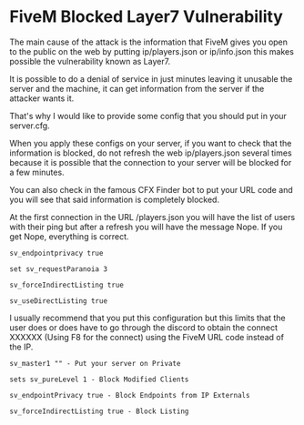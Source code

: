 # FiveM Blocked Layer7 Vulnerability

 The main cause of the attack is the information that FiveM gives you open to the public on the web by putting ip/players.json or ip/info.json this makes possible the vulnerability known as Layer7.

 It is possible to do a denial of service in just minutes leaving it unusable the server and the machine, it can get information from the server if the attacker wants it.

 That's why I would like to provide some config that you should put in your server.cfg.

 When you apply these configs on your server, if you want to check that the information is blocked, do not refresh the web ip/players.json several times because it is possible that the connection to your server will be blocked for a few minutes.

 You can also check in the famous CFX Finder bot to put your URL code and you will see that said information is completely blocked.

 At the first connection in the URL /players.json you will have the list of users with their ping but after a refresh you will have the message Nope. If you get Nope, everything is correct.
 
 ```
sv_endpointprivacy true

set sv_requestParanoia 3 

sv_forceIndirectListing true

sv_useDirectListing true
```

 I usually recommend that you put this configuration but this limits that the user does or does have to go through the discord to obtain the connect XXXXXX (Using F8 for the connect) using the FiveM URL code instead of the IP. 

 ```
sv_master1 "" - Put your server on Private

sets sv_pureLevel 1 - Block Modified Clients

sv_endpointPrivacy true - Block Endpoints from IP Externals

sv_forceIndirectListing true - Block Listing
```
